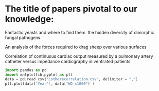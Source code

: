 # The title of papers pivotal to our knowledge:

Fantastic yeasts and where to find them: the hidden diversity of dimorphic fungal pathogens 

An analysis of the forces required to drag sheep over various surfaces

Correlation of continuous cardiac output measured by a pulmonary artery catheter versus impedance cardiography in ventilated patients

```python
import pandas as pd
import matplotlib.pyplot as plt
data = pd.read_csv("istherecorrelation.csv", delimiter = ",")
plt.plot(data["Year"], data["WO x1000"] )
```
